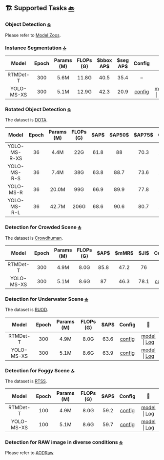 ## 🏗️ Supported Tasks [🔙](../README.md)

### Object Detection [🔝](#top)

Please refer to [Model Zoos](model_zoos.md).

### Instance Segmentation [🔝](#top)

<table>
  <thead align="center">
    <tr>
      <th>Model</th>
      <th>Epoch</th>
      <th>Params (M)</th>
      <th>FLOPs (G)</th>
      <th>$bbox AP$</th>
      <th>$seg AP$</th>
      <th>Config</th>
      <th>🔗</th>
    </tr>
  </thead>
  <tbody align="center">
    <tr>
      <td>RTMDet-T</td>
      <td>300</td>
      <td>5.6M</td>
      <td>11.8G</td>
      <td>40.5</td>
      <td>35.4</td>
      <td>–</td>
      <td>–</td>
    </tr>
    <tr>
      <td>YOLO-MS-XS</td>
      <td>300</td>
      <td>5.1M</td>
      <td>12.9G</td>
      <td>42.3</td>
      <td>20.9</td>
      <td><a href="../mmyolo/configs/yoloms/ins/yoloms-xs-ins_syncbn_fast_8xb16-300e_coco.py">config</a></td>
      <td>
        <a href="https://drive.google.com/file/d/1lV5dBF3jBuJWEkQgBDQScBWhQ42oSJdX/view?usp=drive_link">model</a> |
        <a href="logs/yoloms/other_tasks/yoloms-xs-ins_syncbn_fast_8xb16-300e_coco.json">Log</a>
      </td>
    </tr>
  </tbody>
</table>

### Rotated Object Detection  [🔝](#top)

The dataset is [DOTA](https://captain-whu.github.io/DOTA/).

<table>
  <thead align="center">
    <tr>
      <th>Model</th>
      <th>Epoch</th>
      <th>Params (M)</th>
      <th>FLOPs (G)</th>
      <th>$AP$</th>
      <th>$AP50$</th>
      <th>$AP75$</th>
      <th>Config</th>
      <th>🔗</th>
    </tr>
  </thead>
  <tbody align="center">
    <tr>
      <td>YOLO-MS-R-XS</td>
      <td>36</td>
      <td>4.4M</td>
      <td>22G</td>
      <td>61.8</td>
      <td>88</td>
      <td>70.3</td>
      <td><a href="../mmyolo/configs/yoloms/dota/yoloms-xs_syncbn_fast_2xb4-36e_dota.py">config</a></td>
      <td>
        <a href="https://drive.google.com/file/d/1j3F2Y7PPgD3xOZUxRzyxLoIHWnnkaiLr/view?usp=drive_link">model</a> |
        <a href="logs/yoloms/dota/yoloms-xs_syncbn_fast_2xb4-36e_dota.json">Log</a>
      </td>
    </tr>
    <tr>
      <td>YOLO-MS-R-S</td>
      <td>36</td>
      <td>7.4M</td>
      <td>38G</td>
      <td>63.8</td>
      <td>88.7</td>
      <td>73.6</td>
      <td><a href="../mmyolo/configs/yoloms/dota/yoloms-s_syncbn_fast_2xb4-36e_dota.py">config</a></td>
      <td>
        <a href="https://drive.google.com/file/d/1xFMmPDYyMGtwEyf8sbEFj2bOivGBGk7t/view?usp=drive_link">model</a> |
        <a href="logs/yoloms/dota/yoloms-s_syncbn_fast_2xb4-36e_dota.json">Log</a>
      </td>
    </tr>
    <tr>
      <td>YOLO-MS-R</td>
      <td>36</td>
      <td>20.0M</td>
      <td>99G</td>
      <td>66.9</td>
      <td>89.9</td>
      <td>77.8</td>
      <td><a href="../mmyolo/configs/yoloms/dota/yoloms_syncbn_fast_2xb4-36e_dota.py">config</a></td>
      <td>
        <a href="https://drive.google.com/file/d/1wpJ7WsK2izRsNu_bMvHGYFjscmA-ef0a/view?usp=drive_link">model</a> |
        <a href="logs/yoloms/dota/yoloms_syncbn_fast_2xb4-36e_dota.json">Log</a>
      </td>
    </tr>
    <tr>
      <td>YOLO-MS-R-L</td>
      <td>36</td>
      <td>42.7M</td>
      <td>206G</td>
      <td>68.6</td>
      <td>90.6</td>
      <td>80.7</td>
      <td><a href="../mmyolo/configs/yoloms/dota/yoloms-l_syncbn_fast_2xb4-36e_dota.py">config</a></td>
      <td>
        <a href="https://drive.google.com/file/d/1F2-k9DALydJhXS1Um_EiweixnwbQzZOI/view?usp=drive_link">model</a> |
        <a href="logs/yoloms/dota/yoloms-l_syncbn_fast_2xb4-36e_dota.json">Log</a>
      </td>
    </tr>
  </tbody>
</table>

### Detection for Crowded Scene  [🔝](#top)

The dataset is [Crowdhuman](https://www.crowdhuman.org/).

<table>
  <thead align="center">
    <tr>
      <th>Model</th>
      <th>Epoch</th>
      <th>Params (M)</th>
      <th>FLOPs (G)</th>
      <th>$AP$</th>
      <th>$mMR$</th>
      <th>$JI$</th>
      <th>Config</th>
      <th>🔗</th>
    </tr>
  </thead>
  <tbody align="center">
    <tr>
      <td>RTMDet-T</td>
      <td>300</td>
      <td>4.9M</td>
      <td>8.0G</td>
      <td>85.8</td>
      <td>47.2</td>
      <td>76</td>
      <td>–</td>
      <td>–</td>
    </tr>
    <tr>
      <td>YOLO-MS-XS</td>
      <td>300</td>
      <td>5.1M</td>
      <td>8.6G</td>
      <td>87</td>
      <td>46.3</td>
      <td>78.1</td>
      <td><a href="../mmyolo/configs/yoloms/crowdhuman/yoloms-xs_syncbn_fast_8xb32-300e_crowdhuman.py">config</a></td>
      <td>
        <a href="https://drive.google.com/file/d/1fePjFqNCE-01wvYFCFVt4JYepOs-zl2C/view?usp=drive_link">model</a> |
        <a href="logs/yoloms/other_tasks/yoloms-xs_syncbn_fast_8xb32-300e_crowdhuman.json">Log</a>
      </td>
    </tr>
  </tbody>
</table>

### Detection for Underwater Scene  [🔝](#top)

The dataset is [RUOD](https://github.com/dlut-dimt/RUOD).

<table>
  <thead align="center">
    <tr>
      <th>Model</th>
      <th>Epoch</th>
      <th>Params (M)</th>
      <th>FLOPs (G)</th>
      <th>$AP$</th>
      <th>Config</th>
      <th>🔗</th>
    </tr>
  </thead>
  <tbody align="center">
    <tr>
      <td>RTMDet-T</td>
      <td>300</td>
      <td>4.9M</td>
      <td>8.0G</td>
      <td>63.6</td>
      <td><a href="../mmyolo/configs/yoloms/ruod/rtmdet-tiny_syncbn_fast_8xb8-300e_ruod.py">config</a></td>
      <td>
        <a href="https://drive.google.com/file/d/1NXMyv-0kBNys4A0tsl5WL6ilpIyeCOmS/view?usp=drive_link">model</a> |
        <a href="logs/yoloms/other_tasks/rtmdet-tiny_syncbn_fast_8xb8-300e_ruod.json">Log</a>
      </td>
    </tr>
    <tr>
      <td>YOLO-MS-XS</td>
      <td>300</td>
      <td>5.1M</td>
      <td>8.6G</td>
      <td>63.9</td>
      <td><a href="../mmyolo/configs/yoloms/ruod/yoloms-xs_syncbn_fast_8xb8-300e_ruod.py">config</a></td>
      <td>
        <a href="https://drive.google.com/file/d/15DzZT6gXXQszTMzHleu80e7lnuEhCWm3/view?usp=drive_link">model</a> |
        <a href="logs/yoloms/other_tasks/yoloms-xs_syncbn_fast_8xb8-300e_ruod.json">Log</a>
      </td>
    </tr>
  </tbody>
</table>

### Detection for Foggy Scene  [🔝](#top)

The dataset is [RTSS](https://arxiv.org/abs/1712.04143).

<table>
  <thead align="center">
    <tr>
      <th>Model</th>
      <th>Epoch</th>
      <th>Params (M)</th>
      <th>FLOPs (G)</th>
      <th>$AP$</th>
      <th>Config</th>
      <th>🔗</th>
    </tr>
  </thead>
  <tbody align="center">
    <tr>
      <td>RTMDet-T</td>
      <td>100</td>
      <td>4.9M</td>
      <td>8.0G</td>
      <td>59.2</td>
      <td><a href="../mmyolo/configs/yoloms/rtss/rtmdet-tiny_syncbn_fast_8xb8-100e_rtts.py">config</a></td>
      <td><a href="https://drive.google.com/file/d/1_CY-4ONm5JbC9_d6eBvplFY_etTsp0G7/view?usp=drive_link">model</a> |
          <a href="logs/yoloms/other_tasks/rtmdet-tiny_syncbn_fast_8xb8-100e_rtts.json">Log</a></td>
    </tr>
    <tr>
      <td>YOLO-MS-XS</td>
      <td>100</td>
      <td>5.1M</td>
      <td>8.6G</td>
      <td>59.7</td>
      <td><a href="../mmyolo/configs/yoloms/rtss/yoloms-xs_syncbn_fast_8xb8-100e_rtts.py">config</a></td>
      <td><a href="https://drive.google.com/file/d/19oSpW57zUmm55ZHKpa543PiK5m1Y8jjp/view?usp=drive_link">model</a> |
          <a href="logs/yoloms/other_tasks/yoloms-xs_syncbn_fast_8xb8-100e_rtts.json">Log</a></td>
    </tr>
  </tbody>
</table>

### Detection for RAW image in diverse conditions  [🔝](#top)

Please refer to [AODRaw](https://github.com/lzyhha/AODRaw)
